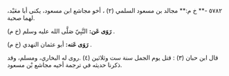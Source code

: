٥٧٨٢ -** خ م:** مجالد بن مسعود السلمي (٢) ، أخو مجاشع ابن مسعود، يكنى أبا معَبْد، لهما صحبة.

**رَوَى عَن:** النَّبِيّ صَلَّى الله عليه وسلم (خ م) .

**رَوَى عَنه:** أبو عثمان النهدي (خ م) .

قال ابن حبان (٣) : قتل يوم الجمل سنة ست وثلاثين (٤) .روى له البخاري، ومسلم، وقد ذكرنا حديثه في ترجمة أخيه مجاشع بْن مسعود.